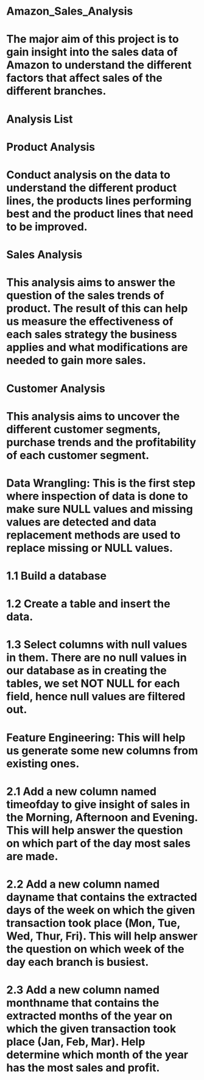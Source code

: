 # Amazon_Sales_Analysis

# The major aim of this project is to gain insight into the sales data of Amazon to understand the different factors that affect sales of the different branches.
# Analysis List
# Product Analysis

# Conduct analysis on the data to understand the different product lines, the products lines performing best and the product lines that need to be improved.

# Sales Analysis

# This analysis aims to answer the question of the sales trends of product. The result of this can help us measure the effectiveness of each sales strategy the business applies and what modifications are needed to gain more sales.

# Customer Analysis

# This analysis aims to uncover the different customer segments, purchase trends and the profitability of each customer segment.

# Data Wrangling: This is the first step where inspection of data is done to make sure NULL values and missing values are detected and data replacement methods are used to replace missing or NULL values.


# 1.1 Build a database

# 1.2 Create a table and insert the data.

# 1.3 Select columns with null values in them. There are no null values in our database as in creating the tables, we set NOT  NULL for each field, hence null values are filtered out.


# Feature Engineering: This will help us generate some new columns from existing ones.


# 2.1 Add a new column named timeofday to give insight of sales in the Morning, Afternoon and Evening. This will help answer the question on which part of the day most sales are made.

# 2.2 Add a new column named dayname that contains the extracted days of the week on which the given transaction took place (Mon, Tue, Wed, Thur, Fri). This will help answer the question on which week of the day each branch is busiest.

# 2.3 Add a new column named monthname that contains the extracted months of the year on which the given transaction took place (Jan, Feb, Mar). Help determine which month of the year has the most sales and profit.
